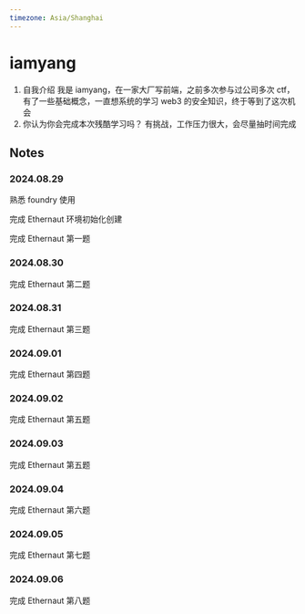 ```yaml
---
timezone: Asia/Shanghai
---
```


# iamyang

1. 自我介绍
   我是 iamyang，在一家大厂写前端，之前多次参与过公司多次 ctf，有了一些基础概念，一直想系统的学习 web3 的安全知识，终于等到了这次机会
2. 你认为你会完成本次残酷学习吗？
   有挑战，工作压力很大，会尽量抽时间完成

## Notes

<!-- Content_START -->

### 2024.08.29

熟悉 foundry 使用

完成 Ethernaut 环境初始化创建

完成 Ethernaut 第一题

### 2024.08.30

完成 Ethernaut 第二题

### 2024.08.31

完成 Ethernaut 第三题

### 2024.09.01

完成 Ethernaut 第四题

### 2024.09.02

完成 Ethernaut 第五题

### 2024.09.03

完成 Ethernaut 第五题

### 2024.09.04

完成 Ethernaut 第六题

### 2024.09.05

完成 Ethernaut 第七题

### 2024.09.06

完成 Ethernaut 第八题

<!-- Content_END -->
